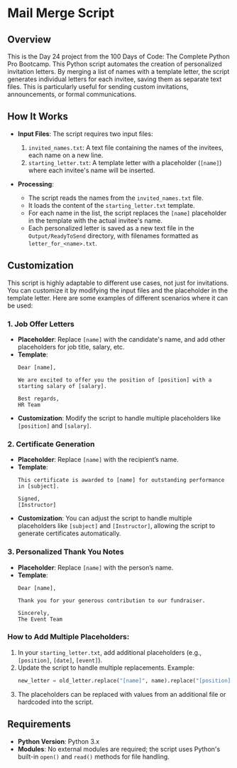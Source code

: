 # **Mail Merge Script**

## **Overview**
This is the Day 24 project from the 100 Days of Code: The Complete Python Pro Bootcamp. This Python script automates the creation of personalized invitation letters. By merging a list of names with a template letter, the script generates individual letters for each invitee, saving them as separate text files. This is particularly useful for sending custom invitations, announcements, or formal communications.

## **How It Works**
- **Input Files**: The script requires two input files:
  1. `invited_names.txt`: A text file containing the names of the invitees, each name on a new line.
  2. `starting_letter.txt`: A template letter with a placeholder (`[name]`) where each invitee's name will be inserted.

- **Processing**:
  - The script reads the names from the `invited_names.txt` file.
  - It loads the content of the `starting_letter.txt` template.
  - For each name in the list, the script replaces the `[name]` placeholder in the template with the actual invitee's name.
  - Each personalized letter is saved as a new text file in the `Output/ReadyToSend` directory, with filenames formatted as `letter_for_<name>.txt`.


## **Customization**

This script is highly adaptable to different use cases, not just for invitations. You can customize it by modifying the input files and the placeholder in the template letter. Here are some examples of different scenarios where it can be used:

### 1. **Job Offer Letters**
- **Placeholder**: Replace `[name]` with the candidate's name, and add other placeholders for job title, salary, etc.
- **Template**:
   ```
   Dear [name],

   We are excited to offer you the position of [position] with a starting salary of [salary].

   Best regards,
   HR Team
   ```
- **Customization**: Modify the script to handle multiple placeholders like `[position]` and `[salary]`.

### 2. **Certificate Generation**
- **Placeholder**: Replace `[name]` with the recipient’s name.
- **Template**:
   ```
   This certificate is awarded to [name] for outstanding performance in [subject].

   Signed,
   [Instructor]
   ```
- **Customization**: You can adjust the script to handle multiple placeholders like `[subject]` and `[Instructor]`, allowing the script to generate certificates automatically.

### 3. **Personalized Thank You Notes**
- **Placeholder**: Replace `[name]` with the person’s name.
- **Template**:
   ```
   Dear [name],

   Thank you for your generous contribution to our fundraiser.

   Sincerely,
   The Event Team
   ```

### How to Add Multiple Placeholders:
1. In your `starting_letter.txt`, add additional placeholders (e.g., `[position]`, `[date]`, `[event]`).
2. Update the script to handle multiple replacements. Example:
   ```python
   new_letter = old_letter.replace("[name]", name).replace("[position]", position).replace("[date]", event_date)
   ```
3. The placeholders can be replaced with values from an additional file or hardcoded into the script.


## **Requirements**
- **Python Version**: Python 3.x
- **Modules**: No external modules are required; the script uses Python's built-in `open()` and `read()` methods for file handling.
